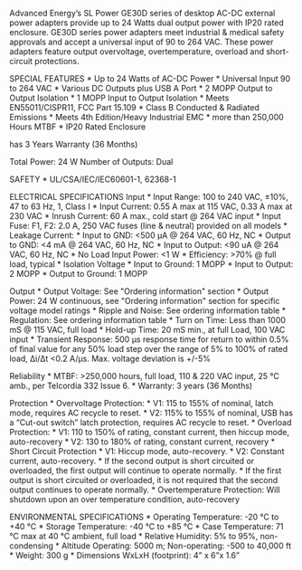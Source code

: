 Advanced Energy’s SL Power GE30D series of desktop AC-DC external power adapters provide up to 24 Watts dual output power with IP20 rated enclosure. GE30D series power adapters meet industrial & medical safety approvals and accept a universal input of 90 to 264 VAC. These power adapters feature output overvoltage, overtemperature, overload and short-circuit protections.

SPECIAL FEATURES
    * Up to 24 Watts of AC-DC Power
    * Universal Input 90 to 264 VAC
    * Various DC Outputs plus USB A Port
    * 2 MOPP Output to Output Isolation
    * 1 MOPP Input to Output Isolation
    * Meets EN55011/CISPR11, FCC Part 15.109
    * Class B Conducted & Radiated Emissions
    * Meets 4th Edition/Heavy Industrial EMC
    * more than 250,000 Hours MTBF
    * IP20 Rated Enclosure

has 3 Years Warranty (36 Months)

Total Power: 24 W
Number of Outputs: Dual

SAFETY
    * UL/CSA/IEC/IEC60601-1, 62368-1

ELECTRICAL SPECIFICATIONS
Input 
    * Input Range: 100 to 240 VAC, ±10%, 47 to 63 Hz, 1, Class I
    * Input Current: 0.55 A max at 115 VAC, 0.33 A max at 230 VAC
    * Inrush Current: 60 A max., cold start @ 264 VAC input
    * Input Fuse: F1, F2: 2.0 A, 250 VAC fuses (line & neutral) provided on all models
    * Leakage Current:
        * Input to GND: <500 μA @ 264 VAC, 60 Hz, NC
        * Output to GND: <4 mA @ 264 VAC, 60 Hz, NC
        * Input to Output: <90 uA @ 264 VAC, 60 Hz, NC
    * No Load Input Power: <1 W
    * Efficiency: >70% @ full load, typical
    * Isolation Voltage
        * Input to Ground: 1 MOPP
        * Input to Output: 2 MOPP
        * Output to Ground: 1 MOPP

Output
    * Output Voltage: See "Ordering information" section
    * Output Power: 24 W continuous, see "Ordering information" section for specific voltage model ratings
    * Ripple and Noise: See ordering information table
    * Regulation: See ordering information table
    * Turn on Time: Less than 1000 mS @ 115 VAC, full load
    * Hold-up Time: 20 mS min., at full Load, 100 VAC input
    * Transient Response: 500 μs response time for return to within 0.5% of final value for any 50% load step over the range of 5% to 100% of rated load, Δi/Δt <0.2 A/μs. Max. voltage deviation is +/-5%

Reliability
    * MTBF: >250,000 hours, full load, 110 & 220 VAC input, 25 °C amb., per Telcordia 332 Issue 6.
    * Warranty: 3 years (36 Months)

Protection
    * Overvoltage Protection:
        * V1: 115 to 155% of nominal, latch mode, requires AC recycle to reset.
        * V2: 115% to 155% of nominal, USB has a “Cut-out switch” latch protection, requires AC recycle to reset.
    * Overload Protection:
        * V1: 110 to 150% of rating, constant current, then hiccup mode, auto-recovery
        * V2: 130 to 180% of rating, constant current, recovery
    * Short Circuit Protection
        * V1: Hiccup mode, auto-recovery.
        * V2: Constant current, auto-recovery.
        * If the second output is short circuited or overloaded, the first output will continue to operate normally.
        * If the first output is short circuited or overloaded, it is not required that the second  output continues to operate normally.
    * Overtemperature Protection: Will shutdown upon an over temperature condition, auto-recovery

ENVIRONMENTAL SPECIFICATIONS
    * Operating Temperature: -20 °C to +40 °C
    * Storage Temperature: -40 °C to +85 °C
    * Case Temperature: 71 °C max at 40 °C ambient, full load
    * Relative Humidity: 5% to 95%, non-condensing
    * Altitude Operating: 5000 m; Non-operating: -500 to 40,000 ft
    * Weight: 300 g
    * Dimensions WxLxH (footprint): 4” x 6”x 1.6”
